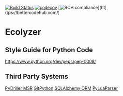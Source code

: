 [![Build Status](https://travis-ci.com/avancinirodrigo/ecolyzer.svg?token=5ZEHUCMbsFiYovGrh5Hp&branch=master)](https://travis-ci.com/avancinirodrigo/ecolyzer)
[![codecov](https://codecov.io/gh/avancinirodrigo/ecolyzer/branch/master/graph/badge.svg?token=s6IQehSnnQ)](https://codecov.io/gh/avancinirodrigo/ecolyzer)
[![BCH compliance](https://bettercodehub.com/edge/badge/avancinirodrigo/ecolyzer?branch=master&token=6d8614cbef4cf7651e3c754b572d8e7fcee2f018)](ht](tps://bettercodehub.com/)

# Ecolyzer

## Style Guide for Python Code
https://www.python.org/dev/peps/pep-0008/

## Third Party Systems
[PyDriller MSR](https://pydriller.readthedocs.io/en/latest)
[GitPython](https://gitpython.readthedocs.io/en/stable/index.html)
[SQLAlchemy ORM](https://www.sqlalchemy.org)
[PyLuaParser](https://github.com/boolangery/py-lua-parser)
